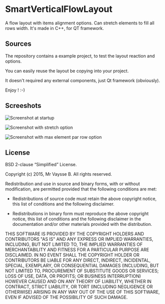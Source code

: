 # SmartVerticalFlowLayout

A flow layout with items alignment options. Can stretch elements to fill all rows width.
It's made in C++, for QT framework.

## Sources

The repository contains a example project, to test the layout reaction and options.

You can easily reuse the layout be copying into your project.

It doesn't required any external components, just Qt framework (obviously).

Enjoy ! :-)

## Screeshots



![Screenshot at startup](https://github.com/VaysseB/SmartVerticalFlowLayout/blob/master/screenshot_default.png)

![Screenshot with stretch option](https://github.com/VaysseB/SmartVerticalFlowLayout/blob/master/screenshot_stretch.png)

![Screenshot with max element par row option](https://github.com/VaysseB/SmartVerticalFlowLayout/blob/master/screenshot_maxelements_centered.png)

## License

BSD 2-clause “Simplified” License.

Copyright (c) 2015, Mr Vaysse B.
All rights reserved.

Redistribution and use in source and binary forms, with or without
modification, are permitted provided that the following conditions are met:

* Redistributions of source code must retain the above copyright notice, this
  list of conditions and the following disclaimer.

* Redistributions in binary form must reproduce the above copyright notice,
  this list of conditions and the following disclaimer in the documentation
  and/or other materials provided with the distribution.

THIS SOFTWARE IS PROVIDED BY THE COPYRIGHT HOLDERS AND CONTRIBUTORS "AS IS"
AND ANY EXPRESS OR IMPLIED WARRANTIES, INCLUDING, BUT NOT LIMITED TO, THE
IMPLIED WARRANTIES OF MERCHANTABILITY AND FITNESS FOR A PARTICULAR PURPOSE ARE
DISCLAIMED. IN NO EVENT SHALL THE COPYRIGHT HOLDER OR CONTRIBUTORS BE LIABLE
FOR ANY DIRECT, INDIRECT, INCIDENTAL, SPECIAL, EXEMPLARY, OR CONSEQUENTIAL
DAMAGES (INCLUDING, BUT NOT LIMITED TO, PROCUREMENT OF SUBSTITUTE GOODS OR
SERVICES; LOSS OF USE, DATA, OR PROFITS; OR BUSINESS INTERRUPTION) HOWEVER
CAUSED AND ON ANY THEORY OF LIABILITY, WHETHER IN CONTRACT, STRICT LIABILITY,
OR TORT (INCLUDING NEGLIGENCE OR OTHERWISE) ARISING IN ANY WAY OUT OF THE USE
OF THIS SOFTWARE, EVEN IF ADVISED OF THE POSSIBILITY OF SUCH DAMAGE.
